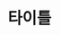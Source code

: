 ---
layout: docs
category: Android
title: 타이틀
tagline: by blaxk
tags: 
  - android
  - cpp
  - c
published: true
---